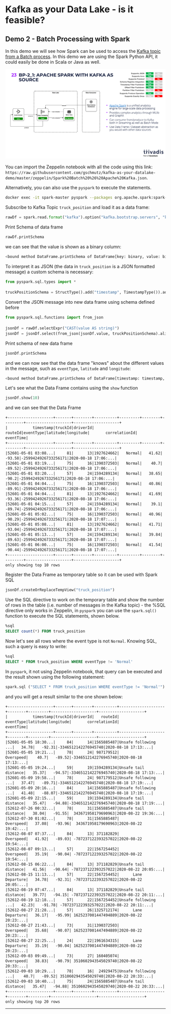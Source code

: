 # Kafka as your Data Lake - is it feasible?

## Demo 2 - Batch Processing with Spark

In this demo we will see how Spark can be used to access the [Kafka topic from a Batch process](https://spark.apache.org/docs/latest/structured-streaming-kafka-integration.html). In this demo we are using the Spark Python API, it could easily be done in Scala or Java as well. 

![Alt Image Text](./images/demo-2-spark.png "Demo 2 - Spark")

You can import the Zeppelin notebook with all the code using this link: `https://raw.githubusercontent.com/gschmutz/kafka-as-your-datalake-demo/master/zeppelin/Spark%20Batch%20%26%20Apache%20Kafka.json`.

Alternatively, you can also use the `pyspark` to execute the statements.

``` bash
docker exec -it spark-master pyspark --packages org.apache.spark:spark-sql-kafka-0-10_2.12:3.1.3
```

Subscribe to Kafka Topic `truck_position` and load it as a data frame:

``` python
rawDf = spark.read.format("kafka").option("kafka.bootstrap.servers", "kafka-1:19092,kafka-2:19093").option("subscribe", "truck_position").load()
```

Print Schema of data frame

``` python
rawDf.printSchema
```

we can see that the value is shown as a binary column:

``` bash
<bound method DataFrame.printSchema of DataFrame[key: binary, value: binary, topic: string, partition: int, offset: bigint, timestamp: timestamp, timestampType: int]>
```

To interpret it as JSON (the data in `truck_position` is a JSON formatted message) a custom schema is necessary:

``` python
from pyspark.sql.types import *

truckPositionSchema = StructType().add("timestamp", TimestampType()).add("truckId",LongType()).add("driverId", LongType()).add("routeId", LongType()).add("eventType", StringType()).add("latitude", DoubleType()).add("longitude", DoubleType()).add("correlationId", StringType()) 
```

Convert the JSON message into new data frame using schema defined before

``` python
from pyspark.sql.functions import from_json

jsonDf = rawDf.selectExpr("CAST(value AS string)")
jsonDf = jsonDf.select(from_json(jsonDf.value, truckPositionSchema).alias("json")).selectExpr("json.*", "cast(cast (json.timestamp as double) / 1000 as timestamp) as eventTime")
```

Print schema of new data frame

``` python
jsonDf.printSchema
```

and we can now see that the data frame "knows" about the different values in the message, such as `eventType`, `latitude` and `longitude`:

``` bash
<bound method DataFrame.printSchema of DataFrame[timestamp: timestamp, truckId: bigint, driverId: bigint, routeId: bigint, eventType: string, latitude: double, longitude: double, correlationId: string, eventTime: timestamp]>
```

Let's see what the Data Frame contains using the `show` function

``` python
jsonDf.show(10)
```

and we can see that the Data Frame  

```
+--------------------+-------+--------+----------+---------+--------+---------+--------------------+--------------------+
|           timestamp|truckId|driverId|   routeId|eventType|latitude|longitude|       correlationId|           eventTime|
+--------------------+-------+--------+----------+---------+--------+---------+--------------------+--------------------+
|52601-05-01 03:08...|     81|      13|1927624662|   Normal|   41.62|   -93.58|-2599424926733256171|2020-08-18 17:06:...|
|52601-05-01 03:19...|     75|      16|1390372503|   Normal|    40.7|   -89.52|-2599424926733256171|2020-08-18 17:06:...|
|52601-05-01 03:20...|     57|      24|1594289134|   Normal|   38.65|    -90.2|-2599424926733256171|2020-08-18 17:06:...|
|52601-05-01 04:04...|     75|      16|1390372503|   Normal|   40.86|   -89.91|-2599424926733256171|2020-08-18 17:06:...|
|52601-05-01 04:04...|     81|      13|1927624662|   Normal|   41.69|   -93.36|-2599424926733256171|2020-08-18 17:06:...|
|52601-05-01 04:15...|     57|      24|1594289134|   Normal|    39.1|   -89.74|-2599424926733256171|2020-08-18 17:06:...|
|52601-05-01 05:02...|     75|      16|1390372503|   Normal|   40.96|   -90.29|-2599424926733256171|2020-08-18 17:07:...|
|52601-05-01 05:08...|     81|      13|1927624662|   Normal|   41.71|   -93.04|-2599424926733256171|2020-08-18 17:07:...|
|52601-05-01 05:13...|     57|      24|1594289134|   Normal|   39.84|   -89.63|-2599424926733256171|2020-08-18 17:07:...|
|52601-05-01 06:00...|     75|      16|1390372503|   Normal|   41.54|   -90.44|-2599424926733256171|2020-08-18 17:07:...|
+--------------------+-------+--------+----------+---------+--------+---------+--------------------+--------------------+
only showing top 10 rows
```

Register the Data Frame as temporary table so it can be used with Spark SQL

``` python
jsonDf.createOrReplaceTempView("truck_position")
```

Use the SQL directive to work on the temporary table and show the number of rows in the table (i.e. number of messages in the Kafka topic) - the %SQL directive only works in Zeppelin, in `pyspark` you can use the `spark.sql()` function to execute the SQL statements, shown below.

``` sql
%sql
SELECT count(*) FROM truck_position
```

Now let's see all rows where the event type is not `Normal`. Knowing SQL, such a query is easy to write:

``` sql
%sql
SELECT * FROM truck_position WHERE eventType != 'Normal'
```

In `pyspark`, it not using Zeppelin notebook, that query can be executed and the result shown using the following statement:

``` python
spark.sql ("SELECT * FROM truck_position WHERE eventType != 'Normal'").show()
```

and you will get a result similar to the one shown below:

```
+--------------------+-------+--------+----------+--------------------+--------+---------+--------------------+--------------------+
|           timestamp|truckId|driverId|   routeId|           eventType|latitude|longitude|       correlationId|           eventTime|
+--------------------+-------+--------+----------+--------------------+--------+---------+--------------------+--------------------+
|52601-05-05 18:30...|     84|      14|1565885487|Unsafe following ...|   34.78|   -92.31|-3346512142276945740|2020-08-18 17:13:...|
|52601-05-05 19:21...|     78|      24| 987179512|           Overspeed|    40.7|   -89.52|-3346512142276945740|2020-08-18 17:13:...|
|52601-05-05 19:24...|     59|      19|1594289134|Unsafe tail distance|   35.37|   -94.57|-3346512142276945740|2020-08-18 17:13:...|
|52601-05-09 19:58...|     78|      24| 987179512|Unsafe following ...|   37.47|   -89.71|-3346512142276945740|2020-08-18 17:19:...|
|52601-05-09 20:16...|     84|      14|1565885487|Unsafe following ...|   41.48|   -88.07|-3346512142276945740|2020-08-18 17:19:...|
|52601-05-09 22:15...|     59|      19|1594289134|Unsafe tail distance|   35.47|   -94.88|-3346512142276945740|2020-08-18 17:19:...|
|52612-07-26 00:32...|     78|      31|1565885487|Unsafe tail distance|   38.04|   -91.55|  343671958179690963|2020-08-22 19:36:...|
|52612-07-30 01:02...|     78|      31|1565885487|           Overspeed|   37.08|   -93.96|  343671958179690963|2020-08-22 19:42:...|
|52612-08-07 07:37...|     84|      13| 371182829|           Overspeed|   41.92|   -89.03| -787237122393257022|2020-08-22 19:54:...|
|52612-08-07 09:13...|     57|      22|1567254452|           Overspeed|   35.19|   -90.04| -787237122393257022|2020-08-22 19:54:...|
|52612-08-15 06:22...|     84|      13| 371182829|Unsafe tail distance|   41.56|   -90.64| -787237122393257022|2020-08-22 20:05:...|
|52612-08-15 11:13...|     57|      22|1567254452|      Lane Departure|   34.78|   -92.31| -787237122393257022|2020-08-22 20:05:...|
|52612-08-19 07:47...|     84|      13| 371182829|Unsafe tail distance|   39.77|   -94.15| -787237122393257022|2020-08-22 20:11:...|
|52612-08-19 12:18...|     57|      22|1567254452|Unsafe following ...|   42.23|   -91.78| -787237122393257022|2020-08-22 20:11:...|
|52612-08-27 21:28...|     57|      26|1325712174|      Lane Departure|   36.17|   -95.99| 1625237001447494889|2020-08-22 20:23:...|
|52612-08-27 21:43...|     73|      31|1390372503|           Overspeed|   35.68|   -90.07| 1625237001447494889|2020-08-22 20:23:...|
|52612-08-27 22:25...|     24|      22|1961634315|      Lane Departure|   35.19|   -90.04| 1625237001447494889|2020-08-22 20:23:...|
|52612-09-03 09:49...|     73|      27| 160405074|           Overspeed|   38.83|   -90.79| 3510602943545029740|2020-08-22 20:33:...|
|52612-09-03 10:29...|     78|      16|  24929475|Unsafe following ...|    40.7|   -89.52| 3510602943545029740|2020-08-22 20:33:...|
|52612-09-03 10:40...|     75|      24|1565885487|Unsafe tail distance|   35.47|   -94.88| 3510602943545029740|2020-08-22 20:33:...|
+--------------------+-------+--------+----------+--------------------+--------+---------+--------------------+--------------------+
only showing top 20 rows
```
****